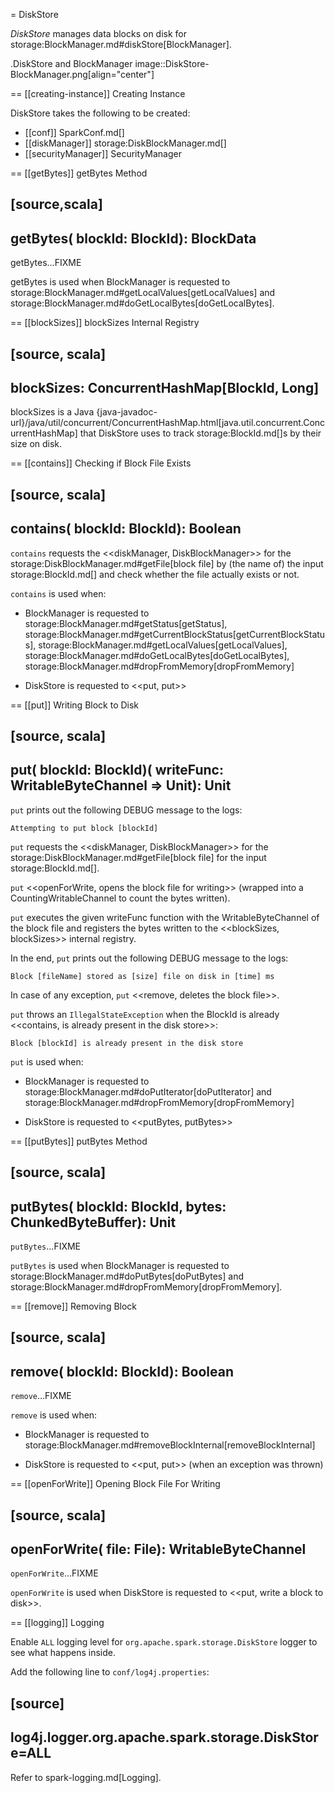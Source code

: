 = DiskStore

*DiskStore* manages data blocks on disk for storage:BlockManager.md#diskStore[BlockManager].

.DiskStore and BlockManager
image::DiskStore-BlockManager.png[align="center"]

== [[creating-instance]] Creating Instance

DiskStore takes the following to be created:

* [[conf]] SparkConf.md[]
* [[diskManager]] storage:DiskBlockManager.md[]
* [[securityManager]] SecurityManager

== [[getBytes]] getBytes Method

[source,scala]
----
getBytes(
  blockId: BlockId): BlockData
----

getBytes...FIXME

getBytes is used when BlockManager is requested to storage:BlockManager.md#getLocalValues[getLocalValues] and storage:BlockManager.md#doGetLocalBytes[doGetLocalBytes].

== [[blockSizes]] blockSizes Internal Registry

[source, scala]
----
blockSizes: ConcurrentHashMap[BlockId, Long]
----

blockSizes is a Java {java-javadoc-url}/java/util/concurrent/ConcurrentHashMap.html[java.util.concurrent.ConcurrentHashMap] that DiskStore uses to track storage:BlockId.md[]s by their size on disk.

== [[contains]] Checking if Block File Exists

[source, scala]
----
contains(
  blockId: BlockId): Boolean
----

`contains` requests the <<diskManager, DiskBlockManager>> for the storage:DiskBlockManager.md#getFile[block file] by (the name of) the input storage:BlockId.md[] and check whether the file actually exists or not.

`contains` is used when:

* BlockManager is requested to storage:BlockManager.md#getStatus[getStatus], storage:BlockManager.md#getCurrentBlockStatus[getCurrentBlockStatus], storage:BlockManager.md#getLocalValues[getLocalValues], storage:BlockManager.md#doGetLocalBytes[doGetLocalBytes], storage:BlockManager.md#dropFromMemory[dropFromMemory]

* DiskStore is requested to <<put, put>>

== [[put]] Writing Block to Disk

[source, scala]
----
put(
  blockId: BlockId)(
  writeFunc: WritableByteChannel => Unit): Unit
----

`put` prints out the following DEBUG message to the logs:

```
Attempting to put block [blockId]
```

`put` requests the <<diskManager, DiskBlockManager>> for the storage:DiskBlockManager.md#getFile[block file] for the input storage:BlockId.md[].

`put` <<openForWrite, opens the block file for writing>> (wrapped into a CountingWritableChannel to count the bytes written).

`put` executes the given writeFunc function with the WritableByteChannel of the block file and registers the bytes written to the <<blockSizes, blockSizes>> internal registry.

In the end, `put` prints out the following DEBUG message to the logs:

```
Block [fileName] stored as [size] file on disk in [time] ms
```

In case of any exception, `put` <<remove, deletes the block file>>.

`put` throws an `IllegalStateException` when the BlockId is already <<contains, is already present in the disk store>>:

```
Block [blockId] is already present in the disk store
```

`put` is used when:

* BlockManager is requested to storage:BlockManager.md#doPutIterator[doPutIterator] and storage:BlockManager.md#dropFromMemory[dropFromMemory]

* DiskStore is requested to <<putBytes, putBytes>>

== [[putBytes]] putBytes Method

[source, scala]
----
putBytes(
  blockId: BlockId,
  bytes: ChunkedByteBuffer): Unit
----

`putBytes`...FIXME

`putBytes` is used when BlockManager is requested to storage:BlockManager.md#doPutBytes[doPutBytes] and storage:BlockManager.md#dropFromMemory[dropFromMemory].

== [[remove]] Removing Block

[source, scala]
----
remove(
  blockId: BlockId): Boolean
----

`remove`...FIXME

`remove` is used when:

* BlockManager is requested to storage:BlockManager.md#removeBlockInternal[removeBlockInternal]

* DiskStore is requested to <<put, put>> (when an exception was thrown)

== [[openForWrite]] Opening Block File For Writing

[source, scala]
----
openForWrite(
  file: File): WritableByteChannel
----

`openForWrite`...FIXME

`openForWrite` is used when DiskStore is requested to <<put, write a block to disk>>.

== [[logging]] Logging

Enable `ALL` logging level for `org.apache.spark.storage.DiskStore` logger to see what happens inside.

Add the following line to `conf/log4j.properties`:

[source]
----
log4j.logger.org.apache.spark.storage.DiskStore=ALL
----

Refer to spark-logging.md[Logging].
